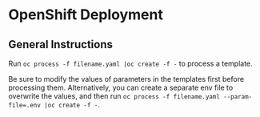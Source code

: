 # OpenShift Deployment
## General Instructions

Run `oc process -f filename.yaml |oc create -f -` to process a template.

Be sure to modify the values of parameters in the templates first before processing them. Alternatively, you can create a separate env file to overwrite the values, and then run `oc process -f filename.yaml --param-file=.env |oc create -f -`.